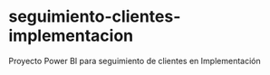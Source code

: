 # seguimiento-clientes-implementacion
Proyecto Power BI para seguimiento de clientes en Implementación
